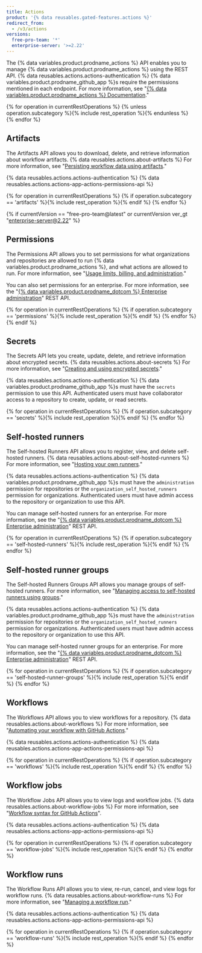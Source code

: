 ```yaml
---
title: Actions
product: '{% data reusables.gated-features.actions %}'
redirect_from:
  - /v3/actions
versions:
  free-pro-team: '*'
  enterprise-server: '>=2.22'
---
```


The {% data variables.product.prodname_actions %} API enables you to manage {% data variables.product.prodname_actions %} using the REST API. {% data reusables.actions.actions-authentication %} {% data variables.product.prodname_github_app %}s require the permissions mentioned in each endpoint. For more information, see "[{% data variables.product.prodname_actions %} Documentation](/actions)."

{% for operation in currentRestOperations %}
  {% unless operation.subcategory %}{% include rest_operation %}{% endunless %}
{% endfor %}

## Artifacts

The Artifacts API allows you to download, delete, and retrieve information about workflow artifacts. {% data reusables.actions.about-artifacts %} For more information, see "[Persisting workflow data using artifacts](/actions/automating-your-workflow-with-github-actions/persisting-workflow-data-using-artifacts)."

{% data reusables.actions.actions-authentication %} {% data reusables.actions.actions-app-actions-permissions-api %}

{% for operation in currentRestOperations %}
  {% if operation.subcategory == 'artifacts' %}{% include rest_operation %}{% endif %}
{% endfor %}

{% if currentVersion == "free-pro-team@latest" or currentVersion ver_gt "enterprise-server@2.22" %}
## Permissions

The Permissions API allows you to set permissions for what organizations and repositories are allowed to run {% data variables.product.prodname_actions %}, and what actions are allowed to run. For more information, see "[Usage limits, billing, and administration](/actions/reference/usage-limits-billing-and-administration#disabling-or-limiting-github-actions-for-your-repository-or-organization)."

You can also set permissions for an enterprise. For more information, see the "[{% data variables.product.prodname_dotcom %} Enterprise administration](/rest/reference/enterprise-admin#github-actions)" REST API.

{% for operation in currentRestOperations %}
  {% if operation.subcategory == 'permissions' %}{% include rest_operation %}{% endif %}
{% endfor %}
{% endif %}

## Secrets

The Secrets API lets you create, update, delete, and retrieve information about encrypted secrets. {% data reusables.actions.about-secrets %} For more information, see "[Creating and using encrypted secrets](/actions/automating-your-workflow-with-github-actions/creating-and-using-encrypted-secrets)."

{% data reusables.actions.actions-authentication %} {% data variables.product.prodname_github_app %}s must have the `secrets` permission to use this API. Authenticated users must have collaborator access to a repository to create, update, or read secrets.

{% for operation in currentRestOperations %}
  {% if operation.subcategory == 'secrets' %}{% include rest_operation %}{% endif %}
{% endfor %}

## Self-hosted runners

The Self-hosted Runners API allows you to register, view, and delete self-hosted runners. {% data reusables.actions.about-self-hosted-runners %} For more information, see "[Hosting your own runners](/actions/hosting-your-own-runners)."

{% data reusables.actions.actions-authentication %} {% data variables.product.prodname_github_app %}s must have the `administration` permission for repositories or the `organization_self_hosted_runners` permission for organizations. Authenticated users must have admin access to the repository or organization to use this API.

You can manage self-hosted runners for an enterprise. For more information, see the "[{% data variables.product.prodname_dotcom %} Enterprise administration](/rest/reference/enterprise-admin#github-actions)" REST API.

{% for operation in currentRestOperations %}
  {% if operation.subcategory == 'self-hosted-runners' %}{% include rest_operation %}{% endif %}
{% endfor %}

## Self-hosted runner groups

The Self-hosted Runners Groups API allows you manage groups of self-hosted runners. For more information, see "[Managing access to self-hosted runners using groups](/actions/hosting-your-own-runners/managing-access-to-self-hosted-runners-using-groups)."

{% data reusables.actions.actions-authentication %} {% data variables.product.prodname_github_app %}s must have the `administration` permission for repositories or the `organization_self_hosted_runners` permission for organizations. Authenticated users must have admin access to the repository or organization to use this API.

You can manage self-hosted runner groups for an enterprise. For more information, see the "[{% data variables.product.prodname_dotcom %} Enterprise administration](/rest/reference/enterprise-admin##github-actions)" REST API.

{% for operation in currentRestOperations %}
  {% if operation.subcategory == 'self-hosted-runner-groups' %}{% include rest_operation %}{% endif %}
{% endfor %}

## Workflows

The Workflows API allows you to view workflows for a repository. {% data reusables.actions.about-workflows %} For more information, see "[Automating your workflow with GitHub Actions](/actions/automating-your-workflow-with-github-actions)."

{% data reusables.actions.actions-authentication %} {% data reusables.actions.actions-app-actions-permissions-api %}

{% for operation in currentRestOperations %}
  {% if operation.subcategory == 'workflows' %}{% include rest_operation %}{% endif %}
{% endfor %}

## Workflow jobs

The Workflow Jobs API allows you to view logs and workflow jobs. {% data reusables.actions.about-workflow-jobs %} For more information, see "[Workflow syntax for GitHub Actions](/actions/automating-your-workflow-with-github-actions/workflow-syntax-for-github-actions)".

{% data reusables.actions.actions-authentication %} {% data reusables.actions.actions-app-actions-permissions-api %}

{% for operation in currentRestOperations %}
  {% if operation.subcategory == 'workflow-jobs' %}{% include rest_operation %}{% endif %}
{% endfor %}

## Workflow runs

The Workflow Runs API allows you to view, re-run, cancel, and view logs for workflow runs. {% data reusables.actions.about-workflow-runs %} For more information, see "[Managing a workflow run](/actions/automating-your-workflow-with-github-actions/managing-a-workflow-run)."

{% data reusables.actions.actions-authentication %} {% data reusables.actions.actions-app-actions-permissions-api %}

{% for operation in currentRestOperations %}
  {% if operation.subcategory == 'workflow-runs' %}{% include rest_operation %}{% endif %}
{% endfor %}
